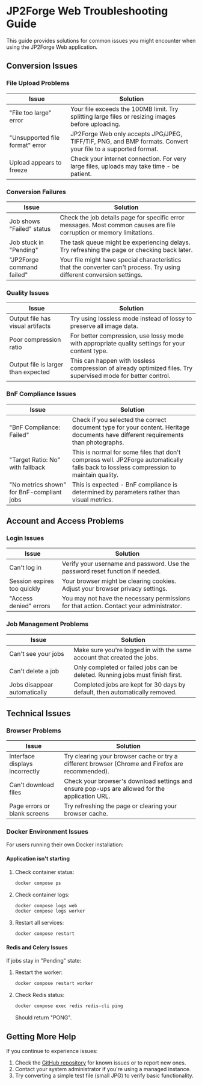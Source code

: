 # JP2Forge Web Troubleshooting Guide

This guide provides solutions for common issues you might encounter when using the JP2Forge Web application.

## Conversion Issues

### File Upload Problems

| Issue | Solution |
|-------|----------|
| "File too large" error | Your file exceeds the 100MB limit. Try splitting large files or resizing images before uploading. |
| "Unsupported file format" error | JP2Forge Web only accepts JPG/JPEG, TIFF/TIF, PNG, and BMP formats. Convert your file to a supported format. |
| Upload appears to freeze | Check your internet connection. For very large files, uploads may take time - be patient. |

### Conversion Failures

| Issue | Solution |
|-------|----------|
| Job shows "Failed" status | Check the job details page for specific error messages. Most common causes are file corruption or memory limitations. |
| Job stuck in "Pending" | The task queue might be experiencing delays. Try refreshing the page or checking back later. |
| "JP2Forge command failed" | Your file might have special characteristics that the converter can't process. Try using different conversion settings. |

### Quality Issues

| Issue | Solution |
|-------|----------|
| Output file has visual artifacts | Try using lossless mode instead of lossy to preserve all image data. |
| Poor compression ratio | For better compression, use lossy mode with appropriate quality settings for your content type. |
| Output file is larger than expected | This can happen with lossless compression of already optimized files. Try supervised mode for better control. |

### BnF Compliance Issues

| Issue | Solution |
|-------|----------|
| "BnF Compliance: Failed" | Check if you selected the correct document type for your content. Heritage documents have different requirements than photographs. |
| "Target Ratio: No" with fallback | This is normal for some files that don't compress well. JP2Forge automatically falls back to lossless compression to maintain quality. |
| "No metrics shown" for BnF-compliant jobs | This is expected - BnF compliance is determined by parameters rather than visual metrics. |

## Account and Access Problems

### Login Issues

| Issue | Solution |
|-------|----------|
| Can't log in | Verify your username and password. Use the password reset function if needed. |
| Session expires too quickly | Your browser might be clearing cookies. Adjust your browser privacy settings. |
| "Access denied" errors | You may not have the necessary permissions for that action. Contact your administrator. |

### Job Management Problems

| Issue | Solution |
|-------|----------|
| Can't see your jobs | Make sure you're logged in with the same account that created the jobs. |
| Can't delete a job | Only completed or failed jobs can be deleted. Running jobs must finish first. |
| Jobs disappear automatically | Completed jobs are kept for 30 days by default, then automatically removed. |

## Technical Issues

### Browser Problems

| Issue | Solution |
|-------|----------|
| Interface displays incorrectly | Try clearing your browser cache or try a different browser (Chrome and Firefox are recommended). |
| Can't download files | Check your browser's download settings and ensure pop-ups are allowed for the application URL. |
| Page errors or blank screens | Try refreshing the page or clearing your browser cache. |

### Docker Environment Issues

For users running their own Docker installation:

#### Application isn't starting

1. Check container status:
   ```bash
   docker compose ps
   ```

2. Check container logs:
   ```bash
   docker compose logs web
   docker compose logs worker
   ```

3. Restart all services:
   ```bash
   docker compose restart
   ```

#### Redis and Celery Issues

If jobs stay in "Pending" state:

1. Restart the worker:
   ```bash
   docker compose restart worker
   ```

2. Check Redis status:
   ```bash
   docker compose exec redis redis-cli ping
   ```
   Should return "PONG".

## Getting More Help

If you continue to experience issues:

1. Check the [GitHub repository](https://github.com/xy-liao/jp2forge_web) for known issues or to report new ones.
2. Contact your system administrator if you're using a managed instance.
3. Try converting a simple test file (small JPG) to verify basic functionality.